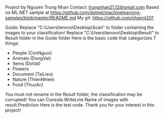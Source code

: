  Project by Nguyen Trung Nhan
 Contact: trungnhan21.12@gmail.com
 Based on ML.NET sample at https://github.com/dotnet/machinelearning-samples/blob/master/README.md
 My git: https://github.com/nhannt201

Guide: 
Replace "C:\Users\lenovo\Desktop\Scan\" to folder containing the images to your classification!
Replace "C:\Users\lenovo\Desktop\Result\" to Result folder in the Guide folder
Here is the basic code that categorizes 7 things:
- People (ConNguoi)
- Animals (DongVat)
- Items (DoVat)
- Flowers
- Document (TaiLieu)
- Nature (ThienNhien)
- Food (ThucAn)

You must not rename in the Result folder, the classification may be corrupted!
You can Console.WriteLine Name of images with result.Prediction
Here is the test code. Thank you for your interest in this project!
